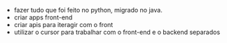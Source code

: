 - fazer tudo que foi feito no python, migrado no java.
- criar apps front-end
- criar apis para iteragir com o front
- utilizar o cursor para trabalhar com o front-end e o backend separados
